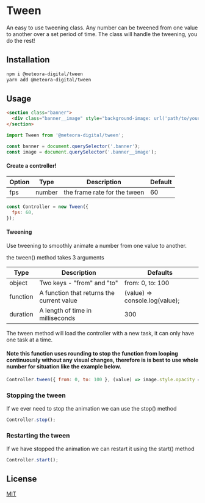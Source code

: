 # Tween

An easy to use tweening class.
Any number can be tweened from one value to another over a set period of time.
The class will handle the tweening, you do the rest!

## Installation

```bash
npm i @meteora-digital/tween
yarn add @meteora-digital/tween
```

## Usage

```html
<section class="banner">
  <div class="banner__image" style="background-image: url('path/to/your/image.jpg');"></div>
</section>
```

```javascript
import Tween from '@meteora-digital/tween';

const banner = document.querySelector('.banner');
const image = document.querySelector('.banner__image');
```

#### Create a controller!

| Option | Type | Description | Default |
|--------|------|-------------|---------|
| fps | number | the frame rate for the tween | 60 |

```javascript
const Controller = new Tween({
  fps: 60,
});
```

#### Tweening

Use tweening to smoothly animate a number from one value to another.

the tween() method takes 3 arguments

| Type | Description | Defaults |
|------|-------------|----------|
| object | Two keys - "from" and "to" | from: 0, to: 100 |
| function | A function that returns the current value | (value) => console.log(value); |
| duration | A length of time in milliseconds | 300 |

The tween method will load the controller with a new task, it can only have one task at a time.

#### Note this function uses rounding to stop the function from looping continuously without any visual changes, therefore is is best to use whole number for situation like the example below.

```javascript
Controller.tween({ from: 0, to: 100 }, (value) => image.style.opacity = `${value / 100}px`, 300);
```

### Stopping the tween

If we ever need to stop the animation we can use the stop() method

```javascript
Controller.stop();
```

### Restarting the tween

If we have stopped the animation we can restart it using the start() method

```javascript
Controller.start();
```

## License
[MIT](https://choosealicense.com/licenses/mit/)

